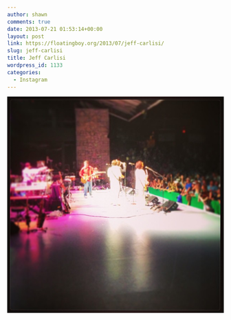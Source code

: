 ```yaml
---
author: shawn
comments: true
date: 2013-07-21 01:53:14+00:00
layout: post
link: https://floatingboy.org/2013/07/jeff-carlisi/
slug: jeff-carlisi
title: Jeff Carlisi
wordpress_id: 1133
categories:
  - Instagram
---
```


[![Jeff Carlisi](/assets/media/2013/07/31e940ccf1a711e29e9622000a9f09f1_7.jpg)](/assets/media/2013/07/31e940ccf1a711e29e9622000a9f09f1_7.jpg)
